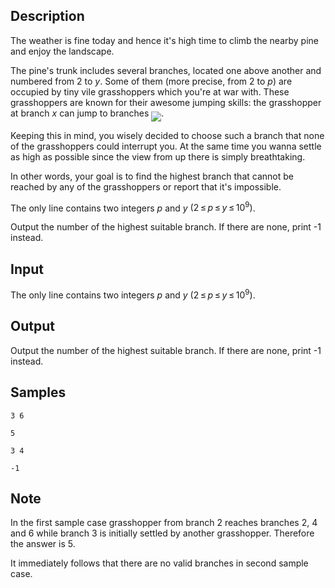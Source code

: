 ## Description

<div><p>The weather is fine today and hence it's high time to climb the nearby pine and enjoy the landscape.</p><p>The pine's trunk includes several branches, located one above another and numbered from <span class="tex-span">2</span> to <span class="tex-span"><i>y</i></span>. Some of them (more precise, from <span class="tex-span">2</span> to <span class="tex-span"><i>p</i></span>) are occupied by tiny vile grasshoppers which you're at war with. These grasshoppers are known for their awesome jumping skills: the grasshopper at branch <span class="tex-span"><i>x</i></span> can jump to branches <img align="middle" class="tex-formula" src="./29110/file/qK1KGpND.png" style="max-width: 100.0%;max-height: 100.0%;">.</p><p>Keeping this in mind, you wisely decided to choose such a branch that none of the grasshoppers could interrupt you. At the same time you wanna settle as high as possible since the view from up there is simply breathtaking.</p><p>In other words, your goal is to find the highest branch that cannot be reached by any of the grasshoppers or report that it's impossible.</p></div><div class="input-specification"><p>The only line contains two integers <span class="tex-span"><i>p</i></span> and <span class="tex-span"><i>y</i></span> <span class="tex-span">(2 ≤ <i>p</i> ≤ <i>y</i> ≤ 10<sup class="upper-index">9</sup>)</span>.</p></div><div class="output-specification"><p>Output the number of the highest suitable branch. If there are none, print <span class="tex-font-style-tt">-1</span> instead.</p></div>

## Input

<p>The only line contains two integers <span class="tex-span"><i>p</i></span> and <span class="tex-span"><i>y</i></span> <span class="tex-span">(2 ≤ <i>p</i> ≤ <i>y</i> ≤ 10<sup class="upper-index">9</sup>)</span>.</p>

## Output

<p>Output the number of the highest suitable branch. If there are none, print <span class="tex-font-style-tt">-1</span> instead.</p>

## Samples

```input1
3 6

```

```output1
5

```






```input2
3 4

```

```output2
-1

```




## Note

<p>In the first sample case grasshopper from branch <span class="tex-span">2</span> reaches branches <span class="tex-span">2</span>, <span class="tex-span">4</span> and <span class="tex-span">6</span> while branch <span class="tex-span">3</span> is initially settled by another grasshopper. Therefore the answer is <span class="tex-span">5</span>.</p><p>It immediately follows that there are no valid branches in second sample case.</p>
